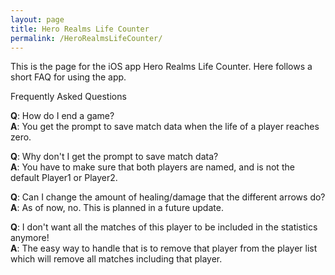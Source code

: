 ```yaml
---
layout: page
title: Hero Realms Life Counter
permalink: /HeroRealmsLifeCounter/
---
```


This is the page for the iOS app Hero Realms Life Counter. Here follows a short FAQ for using the app.  


Frequently Asked Questions

**Q**: How do I end a game?  
**A**: You get the prompt to save match data when the life of a player reaches zero.

**Q**: Why don't I get the prompt to save match data?  
**A**: You have to make sure that both players are named, and is not the default Player1 or Player2.

**Q**: Can I change the amount of healing/damage that the different arrows do?  
**A**: As of now, no. This is planned in a future update.

**Q**: I don't want all the matches of this player to be included in the statistics anymore!  
**A**: The easy way to handle that is to remove that player from the player list which will remove all matches including that player.

<!--You can find the source code for Minima at GitHub:-->
<!--[jekyll][jekyll-organization] /-->
<!--[minima](https://github.com/jekyll/minima)-->

<!--You can find the source code for Jekyll at GitHub:-->
<!--[jekyll][jekyll-organization] /-->
<!--[jekyll](https://github.com/jekyll/jekyll)-->


[jekyll-organization]: https://github.com/mil0m
